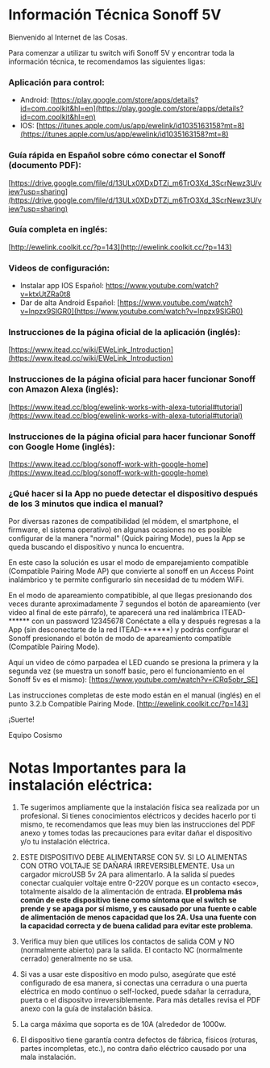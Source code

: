 # Información Técnica Sonoff 5V

Bienvenido al Internet de las Cosas.

Para comenzar a utilizar tu switch wifi Sonoff 5V y encontrar toda la información técnica, te recomendamos las siguientes ligas:

### Aplicación para control:
* Android: [https://play.google.com/store/apps/details?id=com.coolkit&hl=en](https://play.google.com/store/apps/details?id=com.coolkit&hl=en)
* IOS: [https://itunes.apple.com/us/app/ewelink/id1035163158?mt=8](https://itunes.apple.com/us/app/ewelink/id1035163158?mt=8)

### Guía rápida en Español sobre cómo conectar el Sonoff (documento PDF):
[https://drive.google.com/file/d/13ULx0XDxDTZj_m6TrO3Xd_3ScrNewz3U/view?usp=sharing](https://drive.google.com/file/d/13ULx0XDxDTZj_m6TrO3Xd_3ScrNewz3U/view?usp=sharing)

### Guía completa en inglés:
[http://ewelink.coolkit.cc/?p=143](http://ewelink.coolkit.cc/?p=143)


### Videos de configuración: 
* Instalar app IOS Español: [https://www.youtube.com/watch?v=ktxUtZRa0t8 ](https://www.youtube.com/watch?v=ktxUtZRa0t8)
* Dar de alta Android Español: [https://www.youtube.com/watch?v=lnpzx9SlGR0](https://www.youtube.com/watch?v=lnpzx9SlGR0)

### Instrucciones de la página oficial de la aplicación (inglés):
[https://www.itead.cc/wiki/EWeLink_Introduction](https://www.itead.cc/wiki/EWeLink_Introduction)

### Instrucciones de la página oficial para hacer funcionar Sonoff con Amazon Alexa (inglés):
[https://www.itead.cc/blog/ewelink-works-with-alexa-tutorial#tutorial](https://www.itead.cc/blog/ewelink-works-with-alexa-tutorial#tutorial)

### Instrucciones de la página oficial para hacer funcionar Sonoff con Google Home (inglés): 
[https://www.itead.cc/blog/sonoff-work-with-google-home](https://www.itead.cc/blog/sonoff-work-with-google-home)

### ¿Qué hacer si la App no puede detectar el dispositivo después de los 3 minutos que indica el manual?
Por diversas razones de compatibilidad (el módem, el smartphone, el firmware, el sistema operativo) en algunas ocasiones no es posible configurar de la manera "normal" (Quick pairing Mode), pues la App se queda buscando el dispositivo y nunca lo encuentra. 

En este caso la solución es usar el modo de emparejamiento compatible (Compatible Pairing Mode AP) que convierte al sonoff en un Access Point inalámbrico y te permite configurarlo sin necesidad de tu módem WiFi. 

En el modo de apareamiento compatibible, al que llegas presionando dos veces durante aproximadamente 7 segundos el botón de apareamiento (ver video al final de este párrafo), te aparecerá una red inalámbrica ITEAD-****** con un password 12345678 Conéctate a ella y después regresas a la App (sin desconectarte de la red ITEAD-******) y podrás configurar el Sonoff presionando el botón de modo de apareamiento compatible (Compatible Pairing Mode).

Aquí un video de cómo parpadea el LED cuando se presiona la primera y la segunda vez (se muestra un sonoff basic, pero el funcionamiento en el Sonoff 5v es el mismo):
[https://www.youtube.com/watch?v=iCRq5obr_SE]

Las instrucciones completas de este modo están en el manual (inglés) en el punto 3.2.b Compatible Pairing Mode.
[http://ewelink.coolkit.cc/?p=143]

¡Suerte! 

   Equipo Cosismo

# Notas Importantes para la instalación eléctrica:
  1. Te sugerimos ampliamente que la instalación física sea realizada por un profesional. Si tienes conocimientos eléctricos y decides hacerlo por ti mismo, te recomendamos que leas muy bien las instrucciones del PDF anexo y tomes todas las precauciones para evitar dañar el dispositivo y/o tu instalación eléctrica.

  2. ESTE DISPOSITIVO DEBE ALIMENTARSE CON 5V. SI LO ALIMENTAS CON OTRO VOLTAJE SE DAÑARÁ IRREVERSIBLEMENTE. Usa un cargador microUSB 5v 2A para alimentarlo. A la salida sí puedes conectar cualquier voltaje entre 0-220V porque es un contacto «seco», totalmente aisaldo de la alimentación de entrada. **El problema más común de este dispositivo tiene como síntoma que el switch se prende y se apaga por sí mismo, y es causado por una fuente o cable de alimentación de menos capacidad que los 2A. Usa una fuente con la capacidad correcta y de buena calidad para evitar este problema.**
  
3. Verifica muy bien que utilices los contactos de salida COM y NO (normalmente abierto) para la salida. El contacto NC (normalmente cerrado) generalmente no se usa. 
  
4. Si vas a usar este dispositivo en modo pulso, asegúrate que esté configurado de esa manera, si conectas una cerradura o una puerta eléctrica en modo contínuo o self-locked, puede sdañar la cerradura, puerta o el dispositvo irreversiblemente. Para más detalles revisa el PDF anexo con la guía de instalación básica.
  
5. La carga máxima que soporta es de 10A (alrededor de 1000w.
  
6. El dispositivo tiene garantía contra defectos de fábrica, físicos (roturas, partes incompletas, etc.), no contra daño eléctrico causado por una mala instalación.
